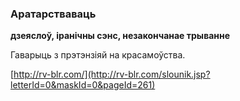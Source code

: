 ### Аратарстваваць
**дзеяслоў, іранічны сэнс, незакончанае трыванне**

Гаварыць з прэтэнзіяй на красамоўства.

<a rel="author">[http://rv-blr.com/](http://rv-blr.com/slounik.jsp?letterId=0&maskId=0&pageId=261)</a>
